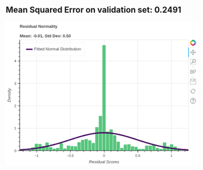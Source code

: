 
## Mean Squared Error on validation set: 0.2491

<p align='center'> <img src='residuals.png' alt='Residuals'> </p>

